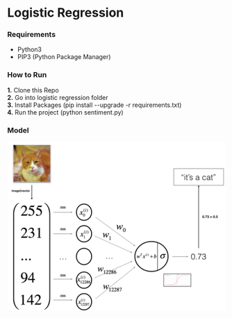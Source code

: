 # Logistic Regression

### Requirements
- Python3
- PIP3 (Python Package Manager)

### How to Run
**1.** Clone this Repo <br />
**2.** Go into logistic regression folder <br />
**3.** Install Packages (pip install --upgrade -r requirements.txt) <br />
**4.** Run the project (python sentiment.py) <br />

### Model
![Model](images/Model.png)
